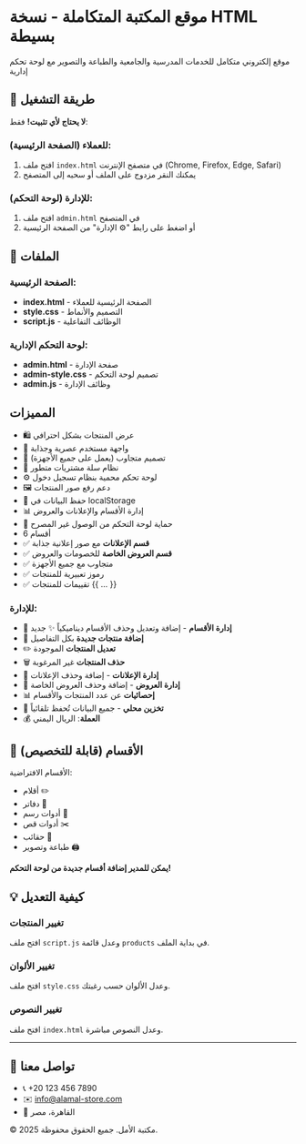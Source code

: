 # موقع المكتبة المتكاملة - نسخة HTML بسيطة

موقع إلكتروني متكامل للخدمات المدرسية والجامعية والطباعة والتصوير مع لوحة تحكم إدارية

## 🚀 طريقة التشغيل

**لا يحتاج لأي تثبيت!** فقط:

### للعملاء (الصفحة الرئيسية):
1. افتح ملف `index.html` في متصفح الإنترنت (Chrome, Firefox, Edge, Safari)
2. يمكنك النقر مزدوج على الملف أو سحبه إلى المتصفح

### للإدارة (لوحة التحكم):
1. افتح ملف `admin.html` في المتصفح
2. أو اضغط على رابط "⚙️ الإدارة" من الصفحة الرئيسية

## 📁 الملفات

### الصفحة الرئيسية:
- **index.html** - الصفحة الرئيسية للعملاء
- **style.css** - التصميم والأنماط
- **script.js** - الوظائف التفاعلية
### لوحة التحكم الإدارية:
- **admin.html** - صفحة الإدارة
- **admin-style.css** - تصميم لوحة التحكم
- **admin.js** - وظائف الإدارة

## المميزات

- 🛍️ عرض المنتجات بشكل احترافي
- 🎨 واجهة مستخدم عصرية وجذابة
- 📱 تصميم متجاوب (يعمل على جميع الأجهزة)
- 🛒 نظام سلة مشتريات متطور
- ⚙️ لوحة تحكم محمية بنظام تسجيل دخول
- 🖼️ دعم رفع صور المنتجات
- 💾 حفظ البيانات في localStorage
- 📊 إدارة الأقسام والإعلانات والعروض
- 🔐 حماية لوحة التحكم من الوصول غير المصرح
- 6 أقسام
- ✅ **قسم الإعلانات** مع صور إعلانية جذابة
- ✅ **قسم العروض الخاصة** للخصومات والعروض
- ✅ متجاوب مع جميع الأجهزة
- ✅ رموز تعبيرية للمنتجات
- ✅ تقييمات للمنتجات
{{ ... }}
### للإدارة:
- 📂 **إدارة الأقسام** - إضافة وتعديل وحذف الأقسام ديناميكياً ✨ جديد
- 🔧 **إضافة منتجات جديدة** بكل التفاصيل
- ✏️ **تعديل المنتجات** الموجودة
- 🗑️ **حذف المنتجات** غير المرغوبة
- 📢 **إدارة الإعلانات** - إضافة وحذف الإعلانات
- 🎁 **إدارة العروض** - إضافة وحذف العروض الخاصة
- 📊 **إحصائيات** عن عدد المنتجات والأقسام
- 💾 **تخزين محلي** - جميع البيانات تُحفظ تلقائياً
- 💰 **العملة**: الريال اليمني

## 🎯 الأقسام (قابلة للتخصيص)

الأقسام الافتراضية:
- أقلام ✏️
- دفاتر 📓
- أدوات رسم 🎨
- أدوات قص ✂️
- حقائب 🎒
- طباعة وتصوير 🖨️

**يمكن للمدير إضافة أقسام جديدة من لوحة التحكم!**

## 💡 كيفية التعديل

### تغيير المنتجات
افتح ملف `script.js` وعدل قائمة `products` في بداية الملف.

### تغيير الألوان
افتح ملف `style.css` وعدل الألوان حسب رغبتك.

### تغيير النصوص
افتح ملف `index.html` وعدل النصوص مباشرة.

---

## 📧 تواصل معنا

- 📞 +20 123 456 7890
- ✉️ info@alamal-store.com
- 📍 القاهرة، مصر

© 2025 مكتبة الأمل. جميع الحقوق محفوظة.
